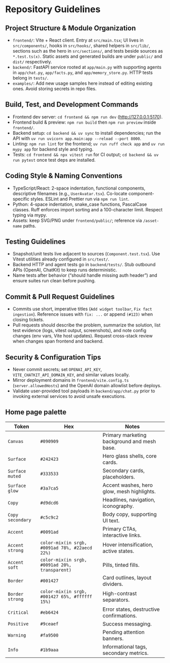 # Repository Guidelines

## Project Structure & Module Organization
- `frontend/`: Vite + React client. Entry at `src/main.tsx`; UI lives in `src/components/`, hooks in `src/hooks/`, shared helpers in `src/lib/`, sections such as the hero in `src/sections/`, and tests beside sources as `*.test.ts(x)`. Static assets and generated builds are under `public/` and `dist/` respectively.
- `backend/`: FastAPI service rooted at `app/main.py` with supporting agents in `app/chat.py`, `app/facts.py`, and `app/memory_store.py`. HTTP tests belong in `tests/`.
- `examples/`: Add new usage samples here instead of editing existing ones. Avoid storing secrets in repo files.

## Build, Test, and Development Commands
- Frontend dev server: `cd frontend && npm run dev` (http://127.0.0.1:5170).
- Frontend build & preview: `npm run build` then `npm run preview` inside `frontend/`.
- Backend setup: `cd backend && uv sync` to install dependencies; run the API with `uv run uvicorn app.main:app --reload --port 8000`.
- Linting: `npm run lint` for the frontend; `uv run ruff check app` and `uv run mypy app` for backend style and typing.
- Tests: `cd frontend && npx vitest run` for CI output; `cd backend && uv run pytest` once test deps are installed.

## Coding Style & Naming Conventions
- TypeScript/React: 2-space indentation, functional components, descriptive filenames (e.g., `UserAvatar.tsx`). Co-locate component-specific styles. ESLint and Prettier run via `npm run lint`.
- Python: 4-space indentation, snake_case functions, PascalCase classes. Ruff enforces import sorting and a 100-character limit. Respect typing via mypy.
- Assets: keep SVG/PNG under `frontend/public/`; reference via `/asset-name` paths.

## Testing Guidelines
- Snapshot/unit tests live adjacent to sources (`Component.test.tsx`). Use Vitest utilities already configured in `src/test/`.
- Backend HTTP and agent tests go in `backend/tests/`. Stub outbound APIs (OpenAI, ChatKit) to keep runs deterministic.
- Name tests after behavior (“should handle missing auth header”) and ensure suites run clean before pushing.

## Commit & Pull Request Guidelines
- Commits use short, imperative titles (`Add widget toolbar`, `Fix fact ingestion`). Reference issues with `fix: ...` or append `(#123)` when closing tickets.
- Pull requests should describe the problem, summarize the solution, list test evidence (logs, vitest output, screenshots), and note config changes (env vars, Vite host updates). Request cross-stack review when changes span frontend and backend.

## Security & Configuration Tips
- Never commit secrets; set `OPENAI_API_KEY`, `VITE_CHATKIT_API_DOMAIN_KEY`, and similar values locally.
- Mirror deployment domains in `frontend/vite.config.ts` (`server.allowedHosts`) and the OpenAI domain allowlist before deploys.
- Validate user-provided tool payloads in `backend/app/chat.py` prior to invoking external services to avoid unsafe executions.

## Home page palette

| Token | Hex | Notes |
| ----- | --- | ----- |
| `Canvas` | `#090909` | Primary marketing background and mesh base. |
| `Surface` | `#242423` | Hero glass shells, core cards. |
| `Surface muted` | `#333533` | Secondary cards, placeholders. |
| `Surface glow` | `#3a7ca5` | Accent washes, hero glow, mesh highlights. |
| `Copy` | `#d9dcd6` | Headlines, navigation, iconography. |
| `Copy secondary` | `#c5c9c2` | Body copy, supporting UI text. |
| `Accent` | `#0091ad` | Primary CTAs, interactive links. |
| `Accent strong` | `color-mix(in srgb, #0091ad 78%, #22aecd 22%)` | Hover intensification, active states. |
| `Accent soft` | `color-mix(in srgb, #0091ad 20%, transparent)` | Pills, tinted fills. |
| `Border` | `#001427` | Card outlines, layout dividers. |
| `Border strong` | `color-mix(in srgb, #001427 65%, #ffffff 15%)` | High-contrast separators. |
| `Critical` | `#eb6424` | Error states, destructive confirmations. |
| `Positive` | `#9ceaef` | Success messaging. |
| `Warning` | `#fa9500` | Pending attention banners. |
| `Info` | `#1b9aaa` | Informational tags, secondary metrics. |
